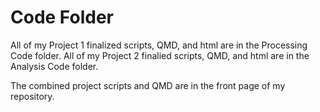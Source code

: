 # Code Folder

All of my Project 1 finalized scripts, QMD, and html are in the Processing Code folder.
All of my Project 2 finalied scripts, QMD, and html are in the Analysis Code folder. 

The combined project scripts and QMD are in the front page of my repository.
